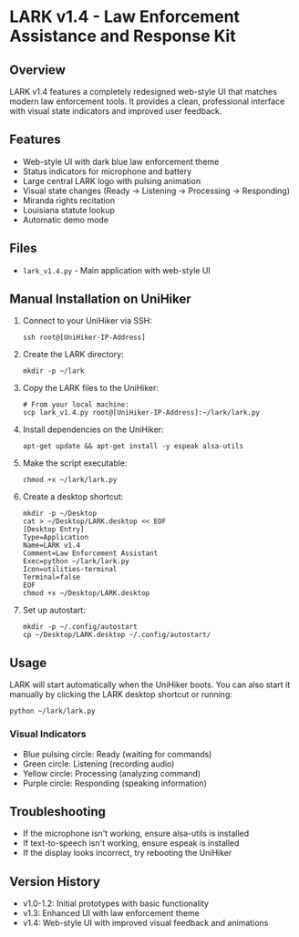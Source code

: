 # LARK v1.4 - Law Enforcement Assistance and Response Kit

## Overview
LARK v1.4 features a completely redesigned web-style UI that matches modern law enforcement tools. It provides a clean, professional interface with visual state indicators and improved user feedback.

## Features
- Web-style UI with dark blue law enforcement theme
- Status indicators for microphone and battery
- Large central LARK logo with pulsing animation
- Visual state changes (Ready → Listening → Processing → Responding)
- Miranda rights recitation
- Louisiana statute lookup
- Automatic demo mode

## Files
- `lark_v1.4.py` - Main application with web-style UI

## Manual Installation on UniHiker

1. Connect to your UniHiker via SSH:
   ```
   ssh root@[UniHiker-IP-Address]
   ```

2. Create the LARK directory:
   ```
   mkdir -p ~/lark
   ```

3. Copy the LARK files to the UniHiker:
   ```
   # From your local machine:
   scp lark_v1.4.py root@[UniHiker-IP-Address]:~/lark/lark.py
   ```

4. Install dependencies on the UniHiker:
   ```
   apt-get update && apt-get install -y espeak alsa-utils
   ```

5. Make the script executable:
   ```
   chmod +x ~/lark/lark.py
   ```

6. Create a desktop shortcut:
   ```
   mkdir -p ~/Desktop
   cat > ~/Desktop/LARK.desktop << EOF
   [Desktop Entry]
   Type=Application
   Name=LARK v1.4
   Comment=Law Enforcement Assistant
   Exec=python ~/lark/lark.py
   Icon=utilities-terminal
   Terminal=false
   EOF
   chmod +x ~/Desktop/LARK.desktop
   ```

7. Set up autostart:
   ```
   mkdir -p ~/.config/autostart
   cp ~/Desktop/LARK.desktop ~/.config/autostart/
   ```

## Usage
LARK will start automatically when the UniHiker boots. You can also start it manually by clicking the LARK desktop shortcut or running:
```
python ~/lark/lark.py
```

### Visual Indicators
- Blue pulsing circle: Ready (waiting for commands)
- Green circle: Listening (recording audio)
- Yellow circle: Processing (analyzing command)
- Purple circle: Responding (speaking information)

## Troubleshooting
- If the microphone isn't working, ensure alsa-utils is installed
- If text-to-speech isn't working, ensure espeak is installed
- If the display looks incorrect, try rebooting the UniHiker

## Version History
- v1.0-1.2: Initial prototypes with basic functionality
- v1.3: Enhanced UI with law enforcement theme
- v1.4: Web-style UI with improved visual feedback and animations
